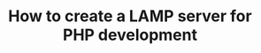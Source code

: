 ---
layout: post.liquid
type: link
title: "How to create a LAMP server for PHP development"
excerpt: "This post I will show the steps I follow to create a LAMP (Linux, Apache, MySql & PHP) server for PHP development."
tags: apache composer mysql php phpmyadmin ubuntu
categories: php
source_name: শূন্য বিন্দু
source_link: https://shunnobindu.wordpress.com/2018/05/02/how-to-create-a-lamp-server-for-php-development/
---
